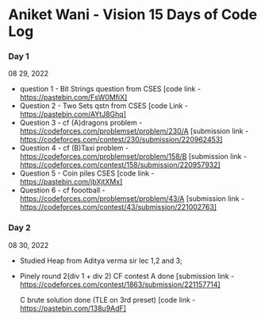 # Aniket Wani - Vision 15 Days of Code Log

### Day 1

08 29, 2022

- question 1 - Bit Strings question from CSES
  [code link - https://pastebin.com/FsW0MfiX]
- Question 2 - Two Sets qstn from CSES 
  [code Link - https://pastebin.com/AYtJ8Ghq]
- Question 3 - cf (A)dragons problem - https://codeforces.com/problemset/problem/230/A
  [submission link - https://codeforces.com/contest/230/submission/220962453]
- Question 4 - cf (B)Taxi problem - https://codeforces.com/problemset/problem/158/B
  [submission link - https://codeforces.com/contest/158/submission/220957932]
- Question 5 - Coin piles CSES
  [code link - https://pastebin.com/jbXjtXMx]
- Question 6 - cf foootball - https://codeforces.com/problemset/problem/43/A
  [submission link - https://codeforces.com/contest/43/submission/221002763]

### Day 2

08 30, 2022

- Studied Heap from Aditya verma sir lec 1,2 and 3;
- Pinely round 2(div 1 + div 2) CF contest
    A done
    [submission link - https://codeforces.com/contest/1863/submission/221157714]

    C brute solution done (TLE on 3rd preset)
    [code link - https://pastebin.com/138u9AdF]